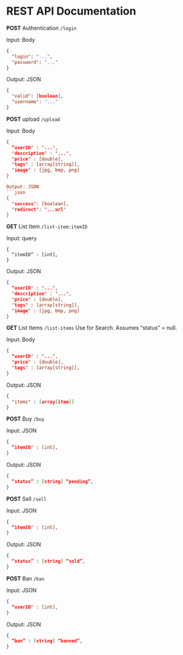 # REST API Documentation

**POST** Authentication
`/login`

Input: Body
```json
{
  "login": "...",
  "password": "..."
}
```

Output: JSON
```json
{
  "valid": [boolean],
  "username": "..."
}
```


**POST** upload
`/upload`

Input: Body
```json
{
  “userID" : "...",
  "description" : "...",
  "price" : [double],
  "tags" : [array[string]],
  "image" : [jpg, bmp, png]
}

Output: JSON
```json
{
  "success": [boolean],
  "redirect": "...url"
}
```

**GET** List Item
`/list-item:itemID`

Input: query

```
{
  “itemID” : [int],
}
```

Output: JSON
```json
{
  “userID" : "...",
  "description" : "...",
  "price" : [double],
  "tags" : [array[string]],
  "image" : [jpg, bmp, png]
}
```

**GET** List Items
`/list-items`
Use for Search. Assumes “status” = null.

Input: Body
```json
{
  “userID" : "...",
  "price" : [double],
  "tags" : [array[string]],
}
```

Output: JSON
```json
{
  "items" : [array[item]]
}
```

**POST** Buy
`/buy`

Input: JSON
```json
{
  “itemID" : [int],
}
```

Output: JSON
```json
{
  “status” : [string] “pending”,
}
```

**POST** Sell
`/sell`

Input: JSON
```json
{
  “itemID" : [int],
}
```

Output: JSON
```json
{
  “status” : [string] “sold”,
}
```

**POST** Ban
`/ban`

Input: JSON
```json
{
  “userID" : [int],
}
```

Output: JSON
```json
{
  “ban” : [string] “banned”,
}
```
